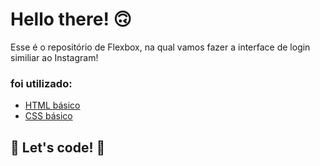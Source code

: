 # Hello there! 🙃

Esse é o repositório de Flexbox, na qual vamos fazer a interface de login similiar ao  Instagram! 

### foi utilizado:

* [HTML básico](https://www.w3schools.com/html/)
* [CSS básico](https://developer.mozilla.org/pt-BR/docs/Web/CSS)

## 🚀 Let's code! 🚀
